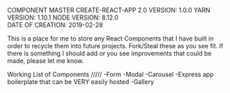 COMPONENT MASTER CREATE-REACT-APP 2.0
VERSION:          1.0.0
YARN VERSION:     1.10.1
NODE VERSION:     8.12.0         
DATE OF CREATION: 2019-02-28

This is a place for me to store any React Components that I have built in order to recycle them into future projects. Fork/Steal these as you see fit. If there is something I should add or you see improvements that could be made, please let me know.

Working List of Components
/////
-Form
-Modal
-Carousel
-Express app boilerplate that can be VERY easily hosted
-Gallery
